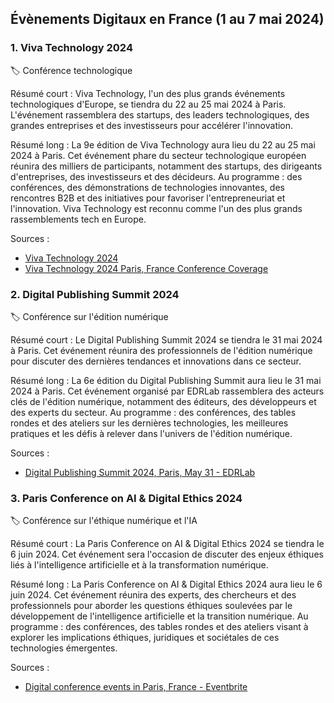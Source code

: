 ## Évènements Digitaux en France (1 au 7 mai 2024)

### 1. Viva Technology 2024

🏷️ Conférence technologique

Résumé court : Viva Technology, l'un des plus grands événements technologiques d'Europe, se tiendra du 22 au 25 mai 2024 à Paris. L'événement rassemblera des startups, des leaders technologiques, des grandes entreprises et des investisseurs pour accélérer l'innovation.

Résumé long : La 9e édition de Viva Technology aura lieu du 22 au 25 mai 2024 à Paris. Cet événement phare du secteur technologique européen réunira des milliers de participants, notamment des startups, des dirigeants d'entreprises, des investisseurs et des décideurs. Au programme : des conférences, des démonstrations de technologies innovantes, des rencontres B2B et des initiatives pour favoriser l'entrepreneuriat et l'innovation. Viva Technology est reconnu comme l'un des plus grands rassemblements tech en Europe.

Sources :
- [Viva Technology 2024](https://vivatechnology.com/)
- [Viva Technology 2024 Paris, France Conference Coverage](https://www.itspmagazine.com/viva-technology-2024-paris-france-conference-coverage-europes-biggest-startup-and-tech-event)

### 2. Digital Publishing Summit 2024

🏷️ Conférence sur l'édition numérique

Résumé court : Le Digital Publishing Summit 2024 se tiendra le 31 mai 2024 à Paris. Cet événement réunira des professionnels de l'édition numérique pour discuter des dernières tendances et innovations dans ce secteur.

Résumé long : La 6e édition du Digital Publishing Summit aura lieu le 31 mai 2024 à Paris. Cet événement organisé par EDRLab rassemblera des acteurs clés de l'édition numérique, notamment des éditeurs, des développeurs et des experts du secteur. Au programme : des conférences, des tables rondes et des ateliers sur les dernières technologies, les meilleures pratiques et les défis à relever dans l'univers de l'édition numérique.

Sources :
- [Digital Publishing Summit 2024, Paris, May 31 - EDRLab](https://www.edrlab.org/2024/01/05/digital-publishing-summit-2024/)

### 3. Paris Conference on AI & Digital Ethics 2024

🏷️ Conférence sur l'éthique numérique et l'IA

Résumé court : La Paris Conference on AI & Digital Ethics 2024 se tiendra le 6 juin 2024. Cet événement sera l'occasion de discuter des enjeux éthiques liés à l'intelligence artificielle et à la transformation numérique.

Résumé long : La Paris Conference on AI & Digital Ethics 2024 aura lieu le 6 juin 2024. Cet événement réunira des experts, des chercheurs et des professionnels pour aborder les questions éthiques soulevées par le développement de l'intelligence artificielle et la transition numérique. Au programme : des conférences, des tables rondes et des ateliers visant à explorer les implications éthiques, juridiques et sociétales de ces technologies émergentes.

Sources :
- [Digital conference events in Paris, France - Eventbrite](https://www.eventbrite.com/d/france--paris/digital-conference/)